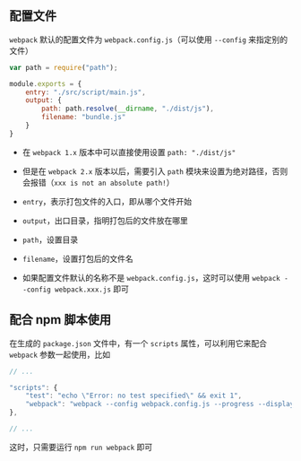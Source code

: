 ## 配置文件

`webpack` 默认的配置文件为 `webpack.config.js`（可以使用 `--config` 来指定别的文件）

```js
var path = require("path");

module.exports = {
    entry: "./src/script/main.js",
    output: {
        path: path.resolve(__dirname, "./dist/js"),
        filename: "bundle.js"
    }
}
```

* 在 `webpack 1.x` 版本中可以直接使用设置 `path: "./dist/js"`

* 但是在 `webpack 2.x` 版本以后，需要引入 `path` 模块来设置为绝对路径，否则会报错（`xxx is not an absolute path!`）

* `entry`，表示打包文件的入口，即从哪个文件开始

* `output`，出口目录，指明打包后的文件放在哪里

* `path`，设置目录

* `filename`，设置打包后的文件名

* 如果配置文件默认的名称不是 `webpack.config.js`，这时可以使用 `webpack --config webpack.xxx.js` 即可


## 配合 npm 脚本使用

在生成的 `package.json` 文件中，有一个 `scripts` 属性，可以利用它来配合 `webpack` 参数一起使用，比如

```js
// ...

"scripts": {
    "test": "echo \"Error: no test specified\" && exit 1",
    "webpack": "webpack --config webpack.config.js --progress --display-modules --colors --display-reasons"
},

// ...
```

这时，只需要运行 `npm run webpack` 即可

